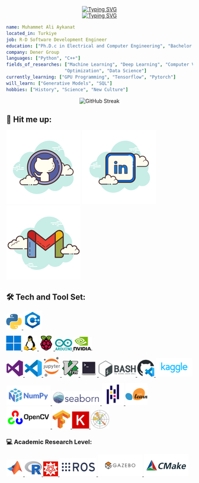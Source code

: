 <!DOCTYPE html>
<html lang="en">
<head>
    <meta name="google-site-verification" content="tvVRwCseCQVPTqB9fiuaaR0LKNx037OWtrXK2WC_jDs" />
<head>
<body>
    <div align="center">
        <a href="https://github.com/MAAykanat">
            <img src="https://readme-typing-svg.demolab.com?font=Space+Grotesk&duration=2500&pause=2000&color=35C63FFE&center=true&vCenter=true&random=false&width=600&height=100&lines=Software+Engineer+%7C+AI+Researcher+%7C+Ph.D.c" alt="Typing SVG" />
        </a>
    </div>
<body>
</html>

<meta name="google-site-verification" content="tvVRwCseCQVPTqB9fiuaaR0LKNx037OWtrXK2WC_jDs" />
<div align="center">
<a href="https://github.com/MAAykanat"><img src="https://readme-typing-svg.demolab.com?font=Space+Grotesk&duration=2500&pause=2000&color=35C63FFE&center=true&vCenter=true&random=false&width=600&height=100&lines=Sofware+Engineer+%7C+AI+Researcher+%7C+Ph.D.c" alt="Typing SVG" /></a>
</div>

```yaml
name: Muhammet Ali Aykanat
located_in: Turkiye
job: R-D Software Development Engineer
education: ["Ph.D.c in Electrical and Computer Engineering", "Bachelor's in Mechatronics Engineering"]
company: Dener Group
languages: ["Python", "C++"]
fields_of_researches: ["Machine Learning", "Deep Learning", "Computer Vision", "Image Processing", 
                      "Optimization", "Data Science"]
currently_learning: ["GPU Programming", "Tensorflow", "Pytorch"]
will_learn: ["Generative Models", "SQL"]
hobbies: ["History", "Science", "New Culture"]
```

<div align="center">
<a ><img src="https://streak-stats.demolab.com?user=MAAykanat&theme=github-dark&hide_border=true&border_radius=4.6" alt="GitHub Streak" /></a>
</div>

## :handshake: Hit me up:
[![website](./img/github.svg)](https://github.com/MAAykanat/)
[![website](./img/linkedin.svg)](https://www.linkedin.com/in/muhammet-ali-aykanat/)
[![Gmail](./img/gmail.svg)](mailto:m.a.aykanat@gmail.com)

## :hammer_and_wrench: Tech and Tool Set:
<a href="https://www.python.org/" target="_blank"> <img width="42px" src="./img/Python.svg"></img> </a>
<a href="https://visualstudio.microsoft.com/vs/features/cplusplus/" target="_blank"> <img width="50px" src="./img/c++.svg"></img> </a>

<a href="https://www.microsoft.com/en-gb/windows" target="_blank"> <img width="40px" src="./img/Windows.svg"></img> </a>
<a href="https://kernel.org/" target="_blank"> <img width="40px" src="./img/Linux.svg"></img> </a>
<a href="https://www.raspberrypi.com/" target="_blank"> <img width="40px" src="./img/Raspberrypi.svg"></img> </a>
<a href="https://www.arduino.cc/" target="_blank"> <img width="46px" src="./img/Arduino.svg"></img> </a>
<a href="https://developer.nvidia.com/cuda-toolkit" target="_blank"> <img width="50px" src="./img/Nvidia.svg"></img> </a>

<a href="https://visualstudio.microsoft.com/downloads/" target="_blank"> <img width="46px" src="./img/Visual Studio.svg"></img> </a>
<a href="https://code.visualstudio.com/download" target="_blank"> <img width="46px" src="./img/Visual Studio Code.svg"></img> </a>
<a href="https://jupyter.org/" target="_blank"> <img width="46px" src="./img/Jupyter_logo.svg"></img> </a>
<a href="https://www.vim.org/" target="_blank"> <img width="46px" src="./img/Vim.svg"></img> </a>
<a href="https://github.com/MAAykanat" target="_blank"> <img width="46px" src="./img/Terminal.svg"></img> </a>
<a href="https://www.gnu.org/software/bash/" target="_blank"> <img width="100px" src="./img/Bash.svg"></img> </a>
<a href="https://github.com/MAAykanat" target="_blank"> <img width="46px" src="./img/GitHub Codespaces.svg"></img> </a>
<a href="https://www.kaggle.com/muhammetaliaykanat" target="_blank"> <img width="100px" src="./img/Kaggle.svg"></img> </a>

<a href="https://numpy.org/" target="_blank"> <img width="120px" src="./img/Numpy.svg"></img> </a>
<a href="https://seaborn.pydata.org/" target="_blank"> <img width="130px" src="./img/Seaborn.svg"></img> </a>
<a href="https://pandas.pydata.org/" target="_blank"> <img width="60px" src="./img/Pandas.svg"></img> </a>
<a href="https://scikit-learn.org/stable/" target="_blank"> <img width="60px" src="./img/Scikit-learn.svg"></img> </a>
<a href="https://opencv.org/" target="_blank"> <img width="120px" src="./img/Opencv.svg"></img> </a>
<a href="https://www.tensorflow.org/" target="_blank"> <img width="50px" src="./img/Tensorflow.svg"></img> </a>
<a href="https://keras.io/" target="_blank"> <img width="46px" src="./img/Keras.svg"></img> </a>
<a href="https://matplotlib.org/" target="_blank"> <img width="50px" src="./img/Matplotlib.svg"></img> </a>

### :computer: Academic Research Level:

<a href="https://www.mathworks.com/products/matlab.html" target="_blank"> <img width="46px" src="./img/MATLAB.svg"></img> </a>
<a href="https://www.r-project.org/" target="_blank"> <img width="46px" src="./img/R.svg"></img> </a>
<a href="https://www.wolfram.com/mathematica/" target="_blank"> <img width="40px" src="./img/Mathematica.svg"></img> </a>
<a href="https://www.ros.org/" target="_blank"> <img width="100px" src="./img/Ros.svg"></img> </a>
<a href="https://gazebosim.org/home" target="_blank"> <img width="120px" src="./img/Gazebo.svg"></img> </a>
<a href="https://cmake.org/" target="_blank"> <img width="120px" src="./img/Cmake.svg"></img> </a>


<!--
**MAAykanat/MAAykanat** is a ✨ _special_ ✨ repository because its `README.md` (this file) appears on your GitHub profile.

